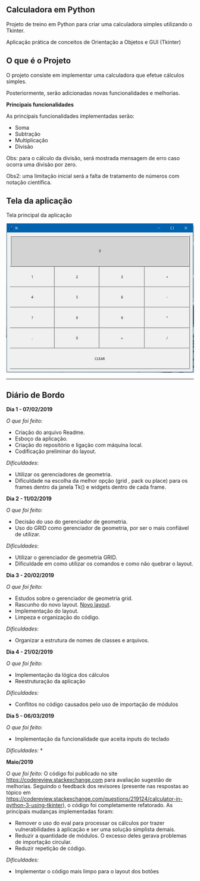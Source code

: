 **Calculadora em Python**
---

Projeto de treino em Python para criar uma calculadora simples utilizando o Tkinter.

Aplicação prática de conceitos de Orientação a Objetos e GUI (Tkinter)


**O que é o Projeto**
---

O projeto consiste em implementar uma calculadora que efetue cálculos simples.

Posteriormente, serão adicionadas novas funcionalidades e melhorias.


**Principais funcionalidades**

As principais funcionalidades implementadas serão:
*  Soma
*  Subtração
*  Multiplicação
*  Divisão

Obs: para o cálculo da divisão, será mostrada mensagem de erro caso ocorra uma divisão por zero.

Obs2: uma limitação inicial será a falta de tratamento de números com notação científica.


**Tela da aplicação**
---

Tela principal da aplicação


![Tela](tela_principal.JPG)



---

**Diário de Bordo**
---

**Dia 1 - 07/02/2019**

*O que foi feito:*
*  Criação do arquivo Readme.
*  Esboço da aplicação.
*  Criação do repositório e ligação com máquina local.
*  Codificação preliminar do layout.

*Dificuldades*:
*  Utilizar os gerenciadores de geometria.
*  Dificuldade na escolha da melhor opção (grid , pack ou place) para os frames dentro da janela Tk() e widgets dentro de cada frame.


**Dia 2 - 11/02/2019**

*O que foi feito:*
*   Decisão do uso do gerenciador de geometria.
*   Uso do GRID como gerenciador de geometria, por ser o mais confiável de utilizar.

*Dificuldades*:
*  Utilizar o gerenciador de geometria GRID.
*  Dificuldade em como utilizar os comandos e como não quebrar o layout.


**Dia 3 - 20/02/2019**

*O que foi feito:*
*  Estudos sobre o gerenciador de geometria grid.
*  Rascunho do novo layout.
[Novo layout](novo_layout.png).
*  Implementação do layout.
*  Limpeza e organização do código.

*Dificuldades:*
*  Organizar a estrutura de nomes de classes e arquivos.


**Dia 4 - 21/02/2019**

*O que foi feito:*
* Implementação da lógica dos cálculos
* Reestruturação da aplicação

*Dificuldades:*
* Conflitos no código causados pelo uso de importação de módulos


**Dia 5 - 06/03/2019**

*O que foi feito:*
* Implementação da funcionalidade que aceita inputs do teclado

*Dificuldades:*
* 

**Maio/2019**

*O que foi feito:*
O código foi publicado no site https://codereview.stackexchange.com para avaliação sugestão de melhorias. Seguindo o feedback dos revisores (presente nas respostas ao tópico em https://codereview.stackexchange.com/questions/219124/calculator-in-python-3-using-tkinter), o código foi completamente refatorado. As principais mudanças implementadas foram:
* Remover o uso do eval para processar os cálculos por trazer vulnerabilidades à aplicação e ser uma solução simplista demais.
* Reduzir a quantidade de módulos. O excesso deles gerava problemas de importação circular.
* Reduzir repetição de código.

*Dificuldades:*
* Implementar o código mais limpo para o layout dos botões


